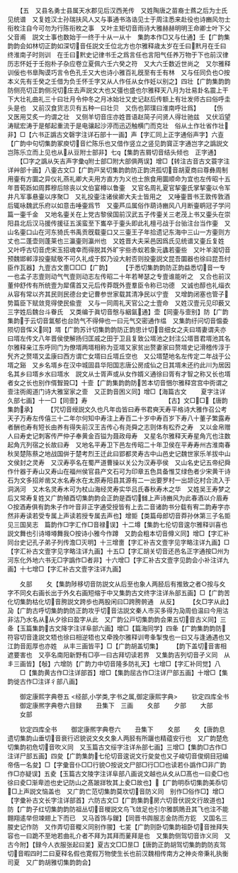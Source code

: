 <!-- { "loadSidebar": true } -->
　　【五　又县名勇士县属天水郡见后汉西羌传　又姓陶唐之苗裔士蔿之后为士氏见统谱　又复姓汉士孙瑞扶风人又与事通书洛诰见士于周注悉来赴役也诗豳风勿士衔枚注自今可勿为行陈衔枚之事　又叶主矩切音雨诗大雅赫赫明明王命卿士叶下父父音甫　説文士事也数始于一终于十从一从十　集韵本作□又与仕通】壬【广韵集韵韵会如林切正韵如深切音任説文壬位北方也尔雅释歳太岁在壬曰黓月在壬曰终淮南子时则训　在壬曰黓史记律书壬之爲言任也言阳气任养万物于下也前汉律历志怀妊于壬抱朴子杂应卷立夏佩六壬六癸之符　又大六壬数近世尚之　又尔雅释训佞也书臯陶谟巧言令色孔壬又大也诗小雅百礼旣至有壬有林　又与任同负也○按本义先有壬癸之壬借为负壬怀壬字又从人作任从女作妊以别之】四壮【广韵集韵韵防侧亮切正韵侧况切庄去声説文大也又彊也盛也尔雅释天八月为壮易卦名震上干下大壮礼曲礼三十曰壮月令仲冬之月冰始壮又史记赵后传额上有壮发师古曰俗呼圭头是也　又前汉食货志贝有五种一曰壮贝　又伤也郭璞曰淮南呼壮爲】
　　【伤　又医用艾炙一灼谓之壮　又侧羊切音庄亦姓晋语赵简子问贤人得壮驰兹　又伏滔望涛赋宏涛于是郁起重流于是电骧起沙渟而迅迈触横门而克壮　俗从土作壮省作壮非】□【六书正譌古文磬字注详石部十一画】声【字汇同上正字通俗声字】六壴【广韵中句切集韵冢庾切音纻陈乐也又借作竖立之竖见韵寳正字通岂字之譌説文岂陈乐立而上见也从从豆附士部非】七【集韵吉屑切音结头倾也　正字通】
　　【□字之譌从矢吉声字彚附士部□附大部俱两误】增□【转注古音古文蓑字注详艸部十画】八壷古文□【广韵戸吴切集韵韵防正韵洪孤切音胡夏商曰尊彝周制用壷有方圜之异仪礼燕礼卿大夫用方直方为义也士旅食用圜顺命为宜也左传昭十五年晋荀跞如周葬穆后除丧以文伯宴樽以鲁壷　又官名周礼夏官挈壷氏掌挈壷以令军井凡军事悬壷以序聚□　又礼投壷注诸侯卿大夫士皆用之　又唾壷晋书王敦传敦酒后辄咏魏武乐府以如意击唾壷爲节　又壷芦瓜属俗作葫诗豳风八月断壷鹖冠子学问篇一壷千金　又地名壷关在上党古黎侯国前汉武五子传壷关三老茂上书又壷头在崇阳县北后汉马援传援征五溪蛮至下巂卒于壷头即此礼檀弓战于台骀注台当作壷　又山名壷口山在河东猗氏书禹贡旣载壷口又三壷王子年拾遗记东海中三山一方壷则方丈也二蓬壶则蓬莱也三瀛壷则瀛州也　又姓晋大夫采邑因爲氏见统谱又壷丘复姓　又叶呼古切音虎宋玉招魂幸而得脱其外旷宇些赤蚁若象元蠭若壷些　又叶羊洳切音预魏邯郸淳投壷赋敬不可久礼成于餀乃设大射否则投壷説文昆吾圜器也徐曰昆吾纣臣作瓦器】九壹古文夁□□□【广韵】
　　【于悉切集韵韵防正韵益悉切音一专一也孟子志壹则动气气壹则动志左传昭二十年若琴瑟之专壹谁能听之　又合也前汉董仲舒传有所统壹为犀儒首又元后传莽既外壹羣臣令称已功德　又诚也醇也礼缁衣从容有常以齐其民则民德台史记曹参世家载其清净民以宁壹　又增韵闭塞也管子势篇臣下赋敛竞得使民偸壹　又与一同周礼天官公之士壹命　又姓汉壹元见印薮又三字姓后魏台斗眷氏　又类编于眞切音慇与絪氤通】壶【同壷与壸别】防【广韵集韵于云切音氲郁也台防气不得伸也一曰元气交密通作缊　又集韵纡问切音愠委陨切音恽义同】壻【广韵苏计切集韵韵防正韵思计切音细女之夫曰壻妻谓夫亦曰壻左传文八年晋侯使解扬归匡戚之田于卫且复致公壻池之封注公壻晋君壻池其名尔雅释亲江东呼同门为僚壻两壻相称为亚壻又家贫出赘妻家曰赘壻史记滑稽传淳于髠齐之赘壻又孟康曰西方谓亡女壻曰丘壻丘空也　又公壻楚地名左传定二年战于公壻之谿　又乡名壻乡在汉中城固县华阳国志唐公房成仙之日其壻未还约此川为居因名其乡曰壻乡水曰壻水　説文从士胥声或从女作婿义通徐曰胥有才智之称又长也壻者女之长也别作偦聟聓□】十壸【广韵集韵韵防苦本切音悃尔雅释宫宫中衖谓之壸注衖阁道门诗大雅室家之壸　又正韵音困义同】增□【海篇古文
　　夏字注详久部七画】十一□【同壸】寿　　　　　　　　　　　　　【古】文□□【唐韵集韵承】
　　【咒切音绶説文久也凡年齿皆曰寿书君奭天寿平格诗大雅作召公考天子万寿左传僖三十二年尔何知中寿注上寿百二十岁中寿百岁下寿八十董子繁露寿者酬也寿有短长由养有得失前汉王吉传心有尧舜之志则体有松乔之寿　又以金帛赠人曰寿史记刺客传严仲子奉黄金百镒为聂政母寿　又星名尔雅释天寿星角亢也注数起角亢列宿之长故曰寿　又地名平寿卫下邑左传昭二十年卫侯在平寿寿州古淮南春秋吴楚陈蔡之地战国倂于楚考烈王迁此曰郢都灵寿古中山邑史记魏世家乐羊拔中山文侯封之灵寿　又汉寿亭名在蜀严道曹操以关公为汉寿亭侯　又山名史记五帝纪舜作什器于寿山又寿山在福州侯官县产文石可为印章五色具备惟艾绿色者少宋黄干诗石为文多招斧凿又水名寿水在太原寿阳县其源有二一出要罗村一出颉讫村合流入于洞涡河　又木名灵寿木可为杖山海经灵寿实华吕氏春秋寿木之华　又姓吴王寿梦之后又常寿复姓又广韵殖酉切集韵韵会正韵是酉切雠上声诗豳风为此春酒以介眉寿○按酒寿俱有韵朱子作叶音非正字通受授皆有上去二音诸韵书分载有宥二韵寿字亦然非寿读若受专属上声读若授专属去声也】增壾【类篇母郎切音莽孙休第三子名壾见三国吴志　篇韵作□字汇作□音禄误】十二墫【集韵七伦切音逡尔雅释训喜也説文舞也引诗壿壿舞我○按诗小雅今作蹲　又韵会粗本切音僔义同】增□【字汇补同台史记孔子弟子列传澹□灭明】十三增夁【字汇补吉文壹字见字略注详九画】□【字汇补古文壹字见字略注详九画】十五□【字汇胡关切音还邑名正字通按□州为河东化外地六书无□字譌作□者非】十六增□【字汇补古文壹字见韵会小补注详九画】十七增□【字汇补古文壹字注详九画】




　　夂部
　　夂【集韵陟移切音防説文从后至也象人两胫后有推致之者○按与夊字不同夊右画长出于外夂右画短缩于中又集韵古文终字注详糸部五画】□【广韵苦化切集韵枯化切音胯説文跨歩也两股闲曰□跨胯骻通　从反】
　　【夂□字从此】夃【广韵古呼切集韵韵防正韵攻乎切音沽説文秦人市买多得为夃周伯温曰今用沽非沽乃水名从从夕徐曰盈字从此　又广韵公戸切集韵韵会果五切音古义同】三夅【玉篇集韵古文降字注详阜部六画】增□【篇海同学】四夆【广韵集韵韵防符容切音逢説文牾也徐曰相逆牾也又牵挽尔雅释训甹夆掣曳也一曰又与逢通遇也又江韵音厖厚也亦姓　从丰三画皆平】□【广韵胡盖切集】
　　【韵下盖切音害相遮要害也　又亭名南阳新野有□亭一曰古拜切读若界　又集韵吉列切音孑义同　从丯三画皆】【敧】六增防【广韵力中切音隆多防礼天】七增□【字汇补同觉】八
　　□【集韵黄古作□注详部首】增□【集韵屈古作□注详尸部五画】十增□【集韵徙古作□注详彳部八画】




　　御定康熙字典卷五
<经部,小学类,字书之属,御定康熙字典>
　　钦定四库全书
　　御定康熈字典卷六目録
　　丑集下　三画
　　夊部
　　夕部
　　大部
　　女部









　　钦定四库全书
　　御定康熈字典卷六
　　丑集下
　　夊部
　　夊【唐韵息遗切集韵山垂切音衰行迟貌说文夊夊象人两胫有所躧也精蕴安行也　又广韵楚危切集韵初危切音吹义同　又玉篇古文绥字注详糸部七画】三增□【集韵□古作□注详尸部五画】四夋【广韵集韵七伦切音逡说文行夋夋也又子峻切音俊纲目冠编帝俈一名夋】□【字彚音仆□□行貌○按说文尸部□行□□也读若仆譌作□非广韵作□亦疑误】五夌【玉篇古文陵字注详阜部八画说文越也从夊从□髙也一曰夌□也徐曰夌□渐卑迆也史记防山之髙跛牂牧其上夌□故也】【广韵明忝切集韵美忝切□上声説文恼盖也　又广韵亡范切集韵莫坎切音防义同　别作□俗作□】增□【字彚补古文长字注详部首】六防古文□【广韵集韵房六切音伏説文行故道也】防【广韵子红切集韵韵防祖丛切音椶説文鸟飞敛足也引尔雅鹊鵙丑其飞也注不能翺翔逺举但竦翅上下而已　又马首饰与鍐】【同晋书舆服志金防而方釳　又国名三朡史记作防　又作弄切音糉义同别作翪】七夎【广韵则卧切集韵祖卧切音挫拜失容也一曰跪不至地若曲礼介者不拜为其拜而蓌拜是也　又集韵侧驾切音诈义同　又古今附】【録今人衣服张起曰夎】夏古文□□昰□【唐韵正韵胡驾切集韵韵防亥驾切音暇四时二曰夏释名假也寛假万物使生长也前汉魏相传南方之神炎帝秉礼执衡司夏　又广韵胡雅切集韵韵会】

